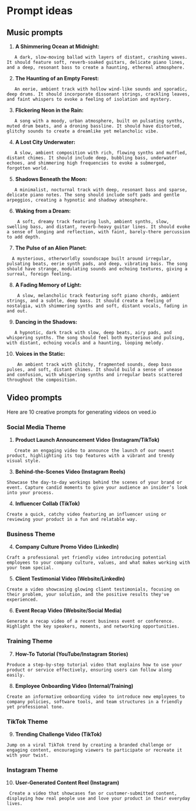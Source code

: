 # Prompt ideas


## Music prompts

1. **A Shimmering Ocean at Midnight:**
```
   A dark, slow-moving ballad with layers of distant, crashing waves. It should feature soft, reverb-soaked guitars, delicate piano lines, and a deep, resonant bass to create a haunting, ethereal atmosphere.
```

2. **The Haunting of an Empty Forest:**
```
   An eerie, ambient track with hollow wind-like sounds and sporadic, deep drums. It should incorporate dissonant strings, crackling leaves, and faint whispers to evoke a feeling of isolation and mystery.
```

3. **Flickering Neon in the Rain:**
```
   A song with a moody, urban atmosphere, built on pulsating synths, muted drum beats, and a droning bassline. It should have distorted, glitchy sounds to create a dreamlike yet melancholic vibe.
```

4. **A Lost City Underwater:**
```
   A slow, ambient composition with rich, flowing synths and muffled, distant chimes. It should include deep, bubbling bass, underwater echoes, and shimmering high frequencies to evoke a submerged, forgotten world.
```

5. **Shadows Beneath the Moon:**
```
   A minimalist, nocturnal track with deep, resonant bass and sparse, delicate piano notes. The song should include soft pads and gentle arpeggios, creating a hypnotic and shadowy atmosphere.
```

6. **Waking from a Dream:**
```
    A soft, dreamy track featuring lush, ambient synths, slow, swelling bass, and distant, reverb-heavy guitar lines. It should evoke a sense of longing and reflection, with faint, barely-there percussion to add depth.
```

7. **The Pulse of an Alien Planet:**
 ```
   A mysterious, otherworldly soundscape built around irregular, pulsating beats, eerie synth pads, and deep, vibrating bass. The song should have strange, modulating sounds and echoing textures, giving a surreal, foreign feeling.
 ```

8. **A Fading Memory of Light:**
```
    A slow, melancholic track featuring soft piano chords, ambient strings, and a subtle, deep bass. It should create a feeling of nostalgia, with shimmering synths and soft, distant vocals, fading in and out.
```

9. **Dancing in the Shadows:**
```
   A hypnotic, dark track with slow, deep beats, airy pads, and whispering synths. The song should feel both mysterious and pulsing, with distant, echoing vocals and a haunting, looping melody.
```

10. **Voices in the Static:**
```
    An ambient track with glitchy, fragmented sounds, deep bass pulses, and soft, distant chimes. It should build a sense of unease and confusion, with whispering synths and irregular beats scattered throughout the composition.
```

## Video prompts

Here are 10 creative prompts for generating videos on veed.io

### Social Media Theme

1. **Product Launch Announcement Video (Instagram/TikTok)**
```
   Create an engaging video to announce the launch of our newest product, highlighting its top features with a vibrant and trendy visual style.
```

3. **Behind-the-Scenes Video (Instagram Reels)**  
```
Showcase the day-to-day workings behind the scenes of your brand or event. Capture candid moments to give your audience an insider’s look into your process.
```

4. **Influencer Collab (TikTok)**  
```
Create a quick, catchy video featuring an influencer using or reviewing your product in a fun and relatable way.
```

### Business Theme

4. **Company Culture Promo Video (LinkedIn)**  
```
Craft a professional yet friendly video introducing potential employees to your company culture, values, and what makes working with your team special.
```

5. **Client Testimonial Video (Website/LinkedIn)**  
 ```
Create a video showcasing glowing client testimonials, focusing on their problem, your solution, and the positive results they've experienced.
 ```

6. **Event Recap Video (Website/Social Media)**  
```
Generate a recap video of a recent business event or conference. Highlight the key speakers, moments, and networking opportunities.
```

### Training Theme

7. **How-To Tutorial (YouTube/Instagram Stories)**  
 ```
Produce a step-by-step tutorial video that explains how to use your product or service effectively, ensuring users can follow along easily.
 ```

8. **Employee Onboarding Video (Internal/Training)**  
```
Create an informative onboarding video to introduce new employees to company policies, software tools, and team structures in a friendly yet professional tone.
```

### TikTok Theme

9. **Trending Challenge Video (TikTok)**  
```
Jump on a viral TikTok trend by creating a branded challenge or engaging content, encouraging viewers to participate or recreate it with your twist.
```

### Instagram Theme

10. **User-Generated Content Reel (Instagram)**  
```
 Create a video that showcases fan or customer-submitted content, displaying how real people use and love your product in their everyday lives.
```


